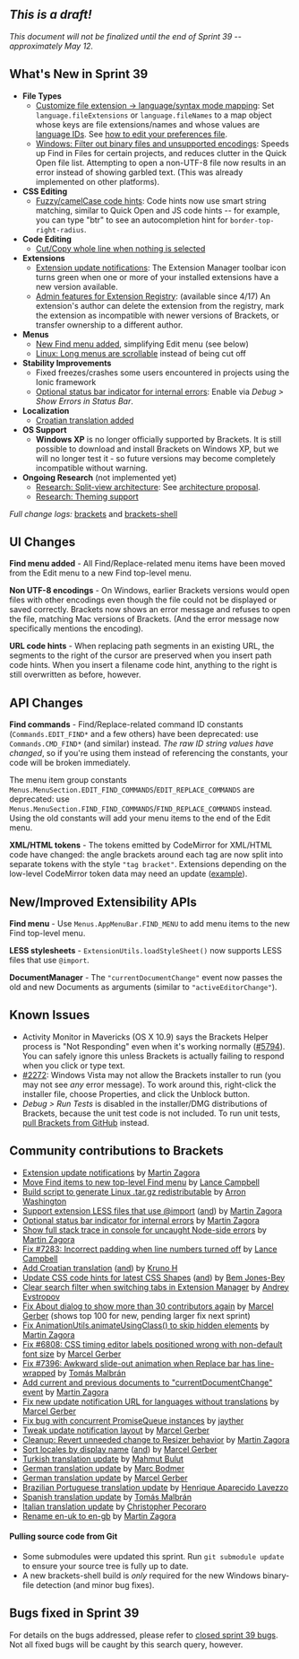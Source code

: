 _This is a draft!_
--------------------
_This document will not be finalized until the end of Sprint 39 -- approximately May 12._

What's New in Sprint 39
-----------------------
* **File Types**
    * [Customize file extension -> language/syntax mode mapping](https://github.com/adobe/brackets/pull/7588): Set `language.fileExtensions` or `language.fileNames` to a map object whose keys are file extensions/names and whose values are [language IDs](https://github.com/adobe/brackets/blob/master/src/language/languages.json). See [how to edit your preferences file](https://github.com/adobe/brackets/wiki/How-to-Use-Brackets#preferences).
    * [Windows: Filter out binary files and unsupported encodings](https://trello.com/c/Sji5hLvW/1219-1s-automatically-ignore-exclude-binary-files): Speeds up Find in Files for certain projects, and reduces clutter in the Quick Open file list. Attempting to open a non-UTF-8 file now results in an error instead of showing garbled text. (This was already implemented on other platforms).
* **CSS Editing**
    * [Fuzzy/camelCase code hints](https://github.com/adobe/brackets/pull/7441): Code hints now use smart string matching, similar to Quick Open and JS code hints -- for example, you can type "btr" to see an autocompletion hint for `border-top-right-radius`.
* **Code Editing**
    * [Cut/Copy whole line when nothing is selected](https://github.com/marijnh/CodeMirror/issues/2382)
* **Extensions**
    * [Extension update notifications](https://github.com/adobe/brackets/pull/7330): The Extension Manager toolbar icon turns green when one or more of your installed extensions have a new version available.
    * [Admin features for Extension Registry](https://trello.com/c/NAtggRqE/1224-simple-admin-for-registry): (available since 4/17) An extension's author can delete the extension from the registry, mark the extension as incompatible with newer versions of Brackets, or transfer ownership to a different author.
* **Menus**
    * [New Find menu added](https://github.com/adobe/brackets/pull/7488), simplifying Edit menu (see below)
    * [Linux: Long menus are scrollable](https://github.com/adobe/brackets/pull/7731) instead of being cut off
* **Stability Improvements**
    * Fixed freezes/crashes some users encountered in projects using the Ionic framework
    * [Optional status bar indicator for internal errors](https://github.com/adobe/brackets/pull/7639): Enable via _Debug > Show Errors in Status Bar_.
* **Localization**
    * [Croatian translation added](https://github.com/adobe/brackets/pull/7567)
* **OS Support**
    * **Windows XP** is no longer officially supported by Brackets. It is still possible to download and install Brackets on Windows XP, but we will no longer test it - so future versions may become completely incompatible without warning.
* **Ongoing Research** (not implemented yet)
    * [Research: Split-view architecture](https://trello.com/c/8YAFyAZD/500-split-view-multiple-documents): See [architecture proposal](https://github.com/adobe/brackets/wiki/SplitView-Architecture-Notes).
    * [Research: Theming support](https://groups.google.com/forum/#!topic/brackets-dev/Rj-LhMSseKE)

_Full change logs:_ [brackets](https://github.com/adobe/brackets/compare/sprint-38...sprint-39#commits_bucket) and [brackets-shell](https://github.com/adobe/brackets-shell/compare/sprint-38...sprint-39#commits_bucket)


UI Changes
----------
**Find menu added** - All Find/Replace-related menu items have been moved from the Edit menu to a new Find top-level menu.

**Non UTF-8 encodings** - On Windows, earlier Brackets versions would open files with other encodings even though the file could not be displayed or saved correctly. Brackets now shows an error message and refuses to open the file, matching Mac versions of Brackets. (And the error message now specifically mentions the encoding).

**URL code hints** - When replacing path segments in an existing URL, the segments to the right of the cursor are preserved when you insert path code hints. When you insert a filename code hint, anything to the right is still overwritten as before, however.

API Changes
-----------
**Find commands** - Find/Replace-related command ID constants (`Commands.EDIT_FIND*` and a few others) have been deprecated: use `Commands.CMD_FIND*` (and similar) instead. _The raw ID string values have changed_, so if you're using them instead of referencing the constants, your code will be broken immediately.

The menu item group constants `Menus.MenuSection.EDIT_FIND_COMMANDS`/`EDIT_REPLACE_COMMANDS` are deprecated: use `Menus.MenuSection.FIND_FIND_COMMANDS`/`FIND_REPLACE_COMMANDS` instead. Using the old constants will add your menu items to the end of the Edit menu.

**XML/HTML tokens** - The tokens emitted by CodeMirror for XML/HTML code have changed: the angle brackets around each tag are now split into separate tokens with the style `"tag bracket"`. Extensions depending on the low-level CodeMirror token data may need an update ([example](https://github.com/adobe/brackets/pull/7545/files)).

New/Improved Extensibility APIs
-------------------------------
**Find menu** - Use `Menus.AppMenuBar.FIND_MENU` to add menu items to the new Find top-level menu.

**LESS stylesheets** - `ExtensionUtils.loadStyleSheet()` now supports LESS files that use `@import`.

**DocumentManager** - The `"currentDocumentChange"` event now passes the old and new Documents as arguments (similar to `"activeEditorChange"`).


Known Issues
------------
* Activity Monitor in Mavericks (OS X 10.9) says the Brackets Helper process is "Not Responding" even when it's working normally ([#5794](https://github.com/adobe/brackets/issues/5794)). You can safely ignore this unless Brackets is actually failing to respond when you click or type text.
* [#2272](https://github.com/adobe/brackets/issues/2272): Windows Vista may not allow the Brackets installer to run (you may not see _any_ error message). To work around this, right-click the installer file, choose Properties, and click the Unblock button.
* _Debug > Run Tests_ is disabled in the installer/DMG distributions of Brackets, because the unit test code is not included. To run unit tests, [pull Brackets from GitHub](https://github.com/adobe/brackets/wiki/How-to-Hack-on-Brackets#wiki-getcode) instead.

Community contributions to Brackets
-----------------------------------
* [Extension update notifications](https://github.com/adobe/brackets/pull/7330) by [Martin Zagora](https://github.com/zaggino)
* [Move Find items to new top-level Find menu](https://github.com/adobe/brackets/pull/7488) by [Lance Campbell](https://github.com/lkcampbell)
* [Build script to generate Linux .tar.gz redistributable](https://github.com/adobe/brackets-shell/pull/433) by [Arron Washington](https://github.com/radicaled)
* [Support extension LESS files that use @import](https://github.com/adobe/brackets/pull/7522) ([and](https://github.com/adobe/brackets/pull/7612)) by [Martin Zagora](https://github.com/zaggino)
* [Optional status bar indicator for internal errors](https://github.com/adobe/brackets/pull/7639) by [Martin Zagora](https://github.com/zaggino)
* [Show full stack trace in console for uncaught Node-side errors](https://github.com/adobe/brackets-shell/pull/432) by [Martin Zagora](https://github.com/zaggino)
* [Fix #7283: Incorrect padding when line numbers turned off](https://github.com/adobe/brackets/pull/7641) by [Lance Campbell](https://github.com/lkcampbell)
* [Add Croatian translation](https://github.com/adobe/brackets/pull/7567) ([and](https://github.com/adobe/brackets/pull/7710)) by [Kruno H](https://github.com/diomed)
* [Update CSS code hints for latest CSS Shapes](https://github.com/adobe/brackets/pull/7761) ([and](https://github.com/adobe/brackets/pull/7763)) by [Bem Jones-Bey](https://github.com/bemjb)
* [Clear search filter when switching tabs in Extension Manager](https://github.com/adobe/brackets/pull/7388) by [Andrey Evstropov](https://github.com/EAndreyF)
* [Fix About dialog to show more than 30 contributors again](https://github.com/adobe/brackets/pull/7618) by [Marcel Gerber](https://github.com/SAPlayer) (shows top 100 for new, pending larger fix next sprint)
* [Fix AnimationUtils.animateUsingClass() to skip hidden elements](https://github.com/adobe/brackets/pull/7713) by [Martin Zagora](https://github.com/zaggino)
* [Fix #6808: CSS timing editor labels positioned wrong with non-default font size](https://github.com/adobe/brackets/pull/7742) by [Marcel Gerber](https://github.com/SAPlayer)
* [Fix #7396: Awkward slide-out animation when Replace bar has line-wrapped](https://github.com/adobe/brackets/pull/7743) by [Tomás Malbrán](https://github.com/TomMalbran)
* [Add current and previous documents to "currentDocumentChange" event](https://github.com/adobe/brackets/pull/7509) by [Martin Zagora](https://github.com/zaggino)
* [Fix new update notification URL for languages without translations](https://github.com/adobe/brackets/pull/7811) by [Marcel Gerber](https://github.com/SAPlayer)
* [Fix bug with concurrent PromiseQueue instances](https://github.com/adobe/brackets/pull/7485) by [jayther](https://github.com/jayther)
* [Tweak update notification layout](https://github.com/adobe/brackets/pull/7636) by [Marcel Gerber](https://github.com/SAPlayer)
* [Cleanup: Revert unneeded change to Resizer behavior](https://github.com/adobe/brackets/pull/7526) by [Martin Zagora](https://github.com/zaggino)
* [Sort locales by display name](https://github.com/adobe/brackets/pull/7593) ([and](https://github.com/adobe/brackets/pull/7617)) by [Marcel Gerber](https://github.com/SAPlayer)
* [Turkish translation update](https://github.com/adobe/brackets/pull/7690) by [Mahmut Bulut](https://github.com/vertexclique)
* [German translation update](https://github.com/adobe/brackets/pull/7715) by [Marc Bodmer](https://github.com/m-bodmer)
* [German translation update](https://github.com/adobe/brackets/pull/7813) by [Marcel Gerber](https://github.com/SAPlayer)
* [Brazilian Portuguese translation update](https://github.com/adobe/brackets/pull/7470) by [Henrique Aparecido Lavezzo](https://github.com/Rynaro)
* [Spanish translation update](https://github.com/adobe/brackets/pull/7780) by [Tomás Malbrán](https://github.com/TomMalbran)
* [Italian translation update](https://github.com/adobe/brackets/pull/7792) by [Christopher Pecoraro](https://github.com/chrispecoraro)
* [Rename en-uk to en-gb](https://github.com/adobe/brackets/pull/7599) by [Martin Zagora](https://github.com/zaggino)


#### Pulling source code from Git
* Some submodules were updated this sprint. Run `git submodule update` to ensure your source tree is fully up to date.
* A new brackets-shell build is _only_ required for the new Windows binary-file detection (and minor bug fixes).

Bugs fixed in Sprint 39
-----------------------
For details on the bugs addressed, please refer to [closed sprint 39 bugs](https://github.com/adobe/brackets/issues?labels=&milestone=27&state=closed). Not all fixed bugs will be caught by this search query, however.